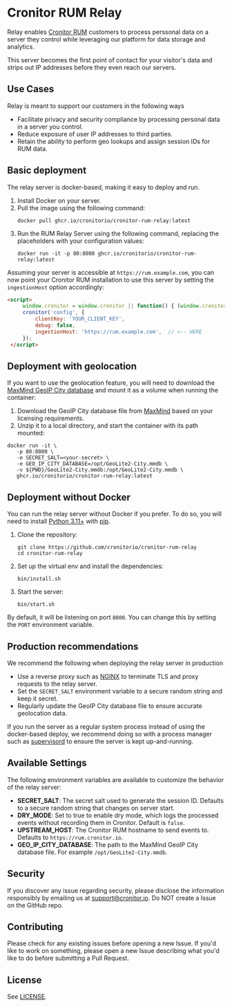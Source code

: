 # Cronitor RUM Relay

Relay enables [Cronitor RUM](https://cronitor.io/docs/real-user-monitoring) customers to process perssonal data on a server they control while leveraging our platform for data storage and analytics.

This server becomes the first point of contact for your visitor's data and strips out IP addresses before they even reach our servers.

## Use Cases

Relay is meant to support our customers in the following ways

- Facilitate privacy and security compliance by processing personal data in a server you control.
- Reduce exposure of user IP addresses to third parties.
- Retain the ability to perform geo lookups and assign session IDs for RUM data.

## Basic deployment

The relay server is docker-based, making it easy to deploy and run.

1. Install Docker on your server.
2. Pull the image using the following command:
    ```
    docker pull ghcr.io/cronitorio/cronitor-rum-relay:latest
    ```
3. Run the RUM Relay Server using the following command, replacing the placeholders with your configuration values:
    ```
    docker run -it -p 80:8000 ghcr.io/cronitorio/cronitor-rum-relay:latest
    ```

Assuming your server is accessible at `https://rum.example.com`, you can now point your Cronitor RUM installation to use this server by setting the `ingestionHost` option accordingly:

```html
<script>
     window.cronitor = window.cronitor || function() { (window.cronitor.q = window.cronitor.q || []).push(arguments); };
     cronitor('config', {
         clientKey: 'YOUR_CLIENT_KEY',
         debug: false,
         ingestionHost: 'https://rum.example.com',  // <-- HERE
     });
 </script>
```

## Deployment with geolocation

If you want to use the geolocation feature, you will need to download the [MaxMind GeoIP City database](https://dev.maxmind.com/geoip/geoip2/geolite2/) and mount it as a volume when running the container:

1. Download the GeoIP City database file from [MaxMind](https://dev.maxmind.com/geoip/geoip2/geolite2/) based on your licensing requirements.
2. Unzip it to a local directory, and start the container with its path mounted:
  ```
  docker run -it \
     -p 80:8000 \
     -e SECRET_SALT=<your-secret> \
     -e GEO_IP_CITY_DATABASE=/opt/GeoLite2-City.mmdb \
     -v ${PWD}/GeoLite2-City.mmdb:/opt/GeoLite2-City.mmdb \
     ghcr.io/cronitorio/cronitor-rum-relay:latest
  ```

## Deployment without Docker

You can run the relay server without Docker if you prefer. To do so, you will need to install [Python 3.11+](https://www.python.org/downloads/) with [pip](https://pip.pypa.io/en/stable/installing/).

1. Clone the repository:
    ```
    git clone https://github.com/cronitorio/cronitor-rum-relay
    cd cronitor-rum-relay
    ```
2. Set up the virtual env and install the dependencies:
    ```
    bin/install.sh
    ```
3. Start the server:
    ```
    bin/start.sh
    ```

By default, it will be listening on port `8000`. You can change this by setting the `PORT` environment variable.

## Production recommendations

We recommend the following when deploying the relay server in production

- Use a reverse proxy such as [NGINX](https://www.nginx.com/) to terminate TLS and proxy requests to the relay server.
- Set the `SECRET_SALT` environment variable to a secure random string and keep it secret.
- Regularly update the GeoIP City database file to ensure accurate geolocation data.

If you run the server as a regular system process instead of using the docker-based deploy, we recommend doing so with a process manager such as [supervisord](http://supervisord.org/) to ensure the server is kept up-and-running.

## Available Settings

The following environment variables are available to customize the behavior of the relay server:

- **SECRET_SALT**: The secret salt used to generate the session ID. Defaults to a secure random string that changes on server start.
- **DRY_MODE**: Set to true to enable dry mode, which logs the processed events without recording them in Cronitor. Default is `false`.
- **UPSTREAM_HOST**: The Cronitor RUM hostname to send events to. Defaults to `https://rum.cronitor.io`.
- **GEO_IP_CITY_DATABASE**: The path to the MaxMind GeoIP City database file. For example `/opt/GeoLite2-City.mmdb`.

## Security
If you discover any issue regarding security, please disclose the information responsibly by emailing us at support@cronitor.io. Do NOT create a Issue on the GitHub repo.

## Contributing

Please check for any existing issues before opening a new Issue. If you'd like to work on something, please open a new Issue describing what you'd like to do before submitting a Pull Request.

## License

See [LICENSE](https://github.com/cronitorio/cronitor-rum-relay/blob/master/LICENSE).
